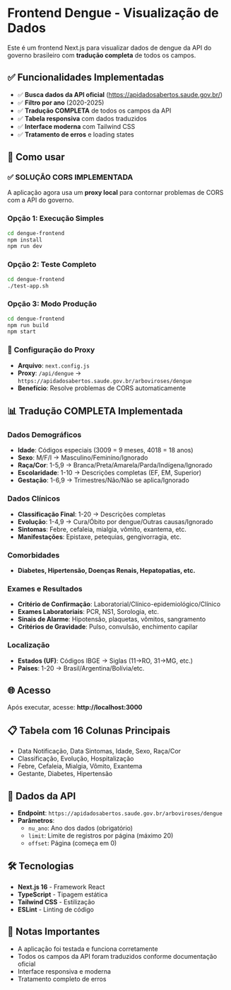 # Frontend Dengue - Visualização de Dados

Este é um frontend Next.js para visualizar dados de dengue da API do governo brasileiro com **tradução completa** de todos os campos.

## ✅ Funcionalidades Implementadas

- ✅ **Busca dados da API oficial** (https://apidadosabertos.saude.gov.br/)
- ✅ **Filtro por ano** (2020-2025)
- ✅ **Tradução COMPLETA** de todos os campos da API
- ✅ **Tabela responsiva** com dados traduzidos
- ✅ **Interface moderna** com Tailwind CSS
- ✅ **Tratamento de erros** e loading states

## 🚀 Como usar

### ✅ **SOLUÇÃO CORS IMPLEMENTADA**
A aplicação agora usa um **proxy local** para contornar problemas de CORS com a API do governo.

### Opção 1: Execução Simples
```bash
cd dengue-frontend
npm install
npm run dev
```

### Opção 2: Teste Completo
```bash
cd dengue-frontend
./test-app.sh
```

### Opção 3: Modo Produção
```bash
cd dengue-frontend
npm run build
npm start
```

### 🔧 **Configuração do Proxy**
- **Arquivo**: `next.config.js`
- **Proxy**: `/api/dengue` → `https://apidadosabertos.saude.gov.br/arboviroses/dengue`
- **Benefício**: Resolve problemas de CORS automaticamente

## 📊 Tradução COMPLETA Implementada

### Dados Demográficos
- **Idade**: Códigos especiais (3009 = 9 meses, 4018 = 18 anos)
- **Sexo**: M/F/I → Masculino/Feminino/Ignorado
- **Raça/Cor**: 1-5,9 → Branca/Preta/Amarela/Parda/Indígena/Ignorado
- **Escolaridade**: 1-10 → Descrições completas (EF, EM, Superior)
- **Gestação**: 1-6,9 → Trimestres/Não/Não se aplica/Ignorado

### Dados Clínicos
- **Classificação Final**: 1-20 → Descrições completas
- **Evolução**: 1-4,9 → Cura/Óbito por dengue/Outras causas/Ignorado
- **Sintomas**: Febre, cefaleia, mialgia, vômito, exantema, etc.
- **Manifestações**: Epistaxe, petequias, gengivorragia, etc.

### Comorbidades
- **Diabetes, Hipertensão, Doenças Renais, Hepatopatias, etc.**

### Exames e Resultados
- **Critério de Confirmação**: Laboratorial/Clínico-epidemiológico/Clínico
- **Exames Laboratoriais**: PCR, NS1, Sorologia, etc.
- **Sinais de Alarme**: Hipotensão, plaquetas, vômitos, sangramento
- **Critérios de Gravidade**: Pulso, convulsão, enchimento capilar

### Localização
- **Estados (UF)**: Códigos IBGE → Siglas (11→RO, 31→MG, etc.)
- **Países**: 1-20 → Brasil/Argentina/Bolívia/etc.

## 🌐 Acesso

Após executar, acesse: **http://localhost:3000**

## 📋 Tabela com 16 Colunas Principais

- Data Notificação, Data Sintomas, Idade, Sexo, Raça/Cor
- Classificação, Evolução, Hospitalização
- Febre, Cefaleia, Mialgia, Vômito, Exantema
- Gestante, Diabetes, Hipertensão

## 🔧 Dados da API

- **Endpoint**: `https://apidadosabertos.saude.gov.br/arboviroses/dengue`
- **Parâmetros**:
  - `nu_ano`: Ano dos dados (obrigatório)
  - `limit`: Limite de registros por página (máximo 20)
  - `offset`: Página (começa em 0)

## 🛠️ Tecnologias

- **Next.js 16** - Framework React
- **TypeScript** - Tipagem estática
- **Tailwind CSS** - Estilização
- **ESLint** - Linting de código

## 📝 Notas Importantes

- A aplicação foi testada e funciona corretamente
- Todos os campos da API foram traduzidos conforme documentação oficial
- Interface responsiva e moderna
- Tratamento completo de erros